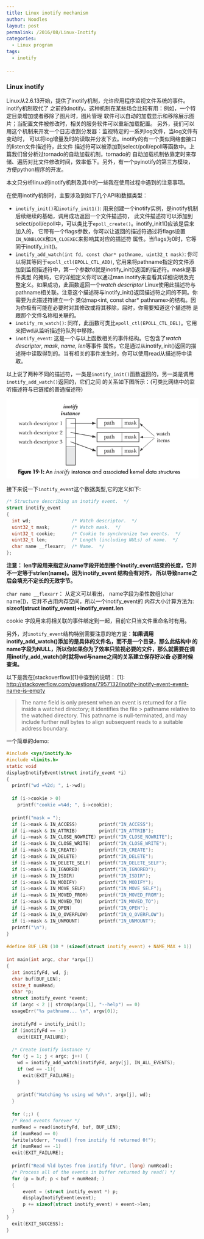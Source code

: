 ```yaml
---
title: Linux inotify mechanism
author: Noodles
layout: post
permalink: /2016/08/Linux-Inotify
categories:
  - Linux program
tags:
  - inotify

---
```


### Linux inotify ###

  Linux从2.6.13开始，提供了inotify机制，允许应用程序监视文件系统的事件。inotify机制取代了
之前的dnotify。这种机制在某些场合比较有用：例如，一个特定目录增加或者移除了图片时，图片管理
软件可以自动的加载显示和移除展示图片；当配置文件被修改时，相关的服务软件可以重新加载配置。
另外，我们可以用这个机制来开发一个日志收割分发器：监视特定的一系列log文件，当log文件有变动时，
可以将log增量及时的读取并分发下去。inotify的有一个类似网络套接口的listen文件描述符，此文件
描述符可以被添加到select/poll/epoll等函数中。上篇我们曾分析过tornado的自动加载机制，tornado的
自动加载机制依靠定时来存储、遍历对比文件修改时间，效率低下。另外，有一个pyinotify的第三方模块，
方便python程序的开发。

  本文只分析linux的inotify机制及其中的一些我在使用过程中遇到的注意事项。

<!--more-->

在使用inotify机制时，主要涉及到如下几个API和数据类型：

- `inotify_init()`和`inotify_init1()`: 用来创建一个inotify实例，是inotify机制后续继续的基础，调用成功返回一个文件描述符，
此文件描述符可以添加到select/poll/epoll中，可以类比于`epoll_create()`。inotify_init1()应该是后来加入的，
它带有一个flags参数，你可以让返回的描述符通过将flags设置`IN_NONBLOCK`和`IN_CLOEXEC`来影响其对应的描述符
属性。当flags为0时，它等同于inotify_init()。
- `inotify_add_watch(int fd, const char* pathname, uint32_t mask)`: 你可以将其等同于`epoll_ctl(EPOLL_CTL_ADD)`,
它用来将pathname指定的文件添加到监视描述符中，第一个参数fd就是inotify_init()返回的描述符。mask是事件类型
的掩码，它的详细定义你可以通过man inotify来查看其详细说明及完整定义。如果成功，此函数返回一个*watch descriptor*
Linux使用此描述符与pathname相关联。注意这个描述符与inotify_init()返回描述符之间的不同。你需要为此描述符建立一个
类似map<int, const char* pathname>的结构。因为你极有可能在必要时对其修改或将其移除，届时，你需要知道这个描述符
是跟那个文件名称相关联的。
- `inotify_rm_watch()`: 同样，此函数可类比`epoll_ctl(EPOLL_CTL_DEL)`。它用来把wd从监听描述符队列中移除。
- `inotify_event`: 这是一个与以上函数相关的事件结构。它包含了*watch descriptor*, *mask*, *name*, *len*等事件
属性。它是通过从inotify_init()返回的描述符中读取得到的。当有相关的事件发生时，你可以使用read从描述符中读取。

以上说了两种不同的描述符，一类是`inotify_init()`函数返回的，另一类是调用`inotify_add_watch()`返回的，它们之间
的关系如下图所示：(可类比网络中的监听描述符与已链接的普通描述符)

  <center><img src="/images/inotify/inotify_watch_fd.png"></img></center>

接下来说一下`inotify_event`这个数据类型,它的定义如下:

```c
/* Structure describing an inotify event.  */
struct inotify_event
{
  int wd;               /* Watch descriptor.  */
  uint32_t mask;        /* Watch mask.  */
  uint32_t cookie;      /* Cookie to synchronize two events.  */
  uint32_t len;         /* Length (including NULs) of name.  */
  char name __flexarr;  /* Name.  */
};
```

**注意： len字段用来指定从name字段开始到整个inotify_event结束的长度，它并不一定等于strlen(name)。因为inotify_event
结构会有对齐， 所以导致name之后会填充不定长的无效字节。**

`char name __flexarr`： 从定义可以看出， name字段为柔性数组(char name[])，它并不占用内存空间，所以一个inotify_event的
内存大小计算方法为: **sizeof(struct inotify_event)+inotify_event.len**

cookie 字段用来将相关联的事件绑定到一起，目前它只当文件重命名时有用。

另外，对`inotify_event`结构特别需要注意的地方是：**如果调用inotify_add_watch()添加的是具体的文件名，而不是一个目录，那么此结构中
的name字段为NULL，所以你如果你为了效率只监视必要的文件，那么就需要在调用inotify_add_watch()时就将wd与name之间的关系建立保存好以备
必要时候查询。**

  以下是我在[stackoverflow][1]中查到的说明：
  [1]: http://stackoverflow.com/questions/7957132/inotify-inotify-event-event-name-is-empty

> The name field is only present when an event is returned for a file inside a watched directory; it identifies the file > pathname relative to the watched directory. This pathname is null-terminated, and may include further null bytes to align subsequent reads to a suitable address boundary.

一个简单的demo:

```c
#include <sys/inotify.h>
#include <limits.h>
static void
displayInotifyEvent(struct inotify_event *i)
{
  printf("wd =%2d; ", i->wd);

  if (i->cookie > 0)
    printf("cookie =%4d; ", i->cookie);

  printf("mask = ");
  if (i->mask & IN_ACCESS)        printf("IN_ACCESS");
  if (i->mask & IN_ATTRIB)        printf("IN_ATTRIB");
  if (i->mask & IN_CLOSE_NOWRITE) printf("IN_CLOSE_NOWRITE");
  if (i->mask & IN_CLOSE_WRITE)   printf("IN_CLOSE_WRITE");
  if (i->mask & IN_CREATE)        printf("IN_CREATE");
  if (i->mask & IN_DELETE)        printf("IN_DELETE");
  if (i->mask & IN_DELETE_SELF)   printf("IN_DELETE_SELF");
  if (i->mask & IN_IGNORED)       printf("IN_IGNORED");
  if (i->mask & IN_ISDIR)         printf("IN_ISDIR");
  if (i->mask & IN_MODIFY)        printf("IN_MODIFY");
  if (i->mask & IN_MOVE_SELF)     printf("IN_MOVE_SELF");
  if (i->mask & IN_MOVED_FROM)    printf("IN_MOVED_FROM");
  if (i->mask & IN_MOVED_TO)      printf("IN_MOVED_TO");
  if (i->mask & IN_OPEN)          printf("IN_OPEN");
  if (i->mask & IN_Q_OVERFLOW)    printf("IN_Q_OVERFLOW");
  if (i->mask & IN_UNMOUNT)       printf("IN_UNMOUNT");
  printf("\n");
}

#define BUF_LEN (10 * (sizeof(struct inotify_event) + NAME_MAX + 1))

int main(int argc, char *argv[])
{
  int inotifyFd, wd, j;
  char buf[BUF_LEN];
  ssize_t numRead;
  char *p;
  struct inotify_event *event;
  if (argc < 2 || strcmp(argv[1], "--help") == 0)
  usageErr("%s pathname... \n", argv[0]);

  inotifyFd = inotify_init();
  if (inotifyFd == -1)
    exit(EXIT_FAILURE);

  /* Create inotify instance */
  for (j = 1; j < argc; j++) {
    wd = inotify_add_watch(inotifyFd, argv[j], IN_ALL_EVENTS);
    if (wd == -1){
      exit(EXIT_FAILURE);
    }

    printf("Watching %s using wd %d\n", argv[j], wd);
  }

  for (;;) {
  /* Read events forever */
  numRead = read(inotifyFd, buf, BUF_LEN);
  if (numRead == 0)
  fwrite(stderr, "read() from inotify fd returned 0!");
  if (numRead == -1)
  exit(EXIT_FAILURE);

  printf("Read %ld bytes from inotify fd\n", (long) numRead);
  /* Process all of the events in buffer returned by read() */
  for (p = buf; p < buf + numRead; )
  {
      event = (struct inotify_event *) p;
      displayInotifyEvent(event);
      p += sizeof(struct inotify_event) + event->len;
  }
}
  exit(EXIT_SUCCESS);
}

```
